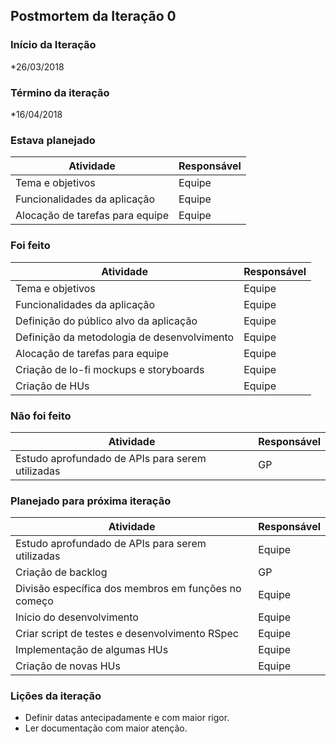 ## Postmortem da Iteração 0

### Início da Iteração
*26/03/2018

### Término da iteração
*16/04/2018

### Estava planejado
Atividade | Responsável
--- | ---
Tema e objetivos | Equipe
Funcionalidades da aplicação | Equipe
Alocação de tarefas para equipe | Equipe

### Foi feito
Atividade | Responsável
--- | ---
Tema e objetivos | Equipe
Funcionalidades da aplicação | Equipe
Definição do público alvo da aplicação | Equipe
Definição da metodologia de desenvolvimento | Equipe
Alocação de tarefas para equipe | Equipe
Criação de lo-fi mockups e storyboards | Equipe
Criação de HUs | Equipe

### Não foi feito
Atividade | Responsável
--- | ---
Estudo aprofundado de APIs para serem utilizadas | GP

### Planejado para próxima iteração
Atividade | Responsável
--- | ---
Estudo aprofundado de APIs para serem utilizadas | Equipe
Criação de backlog | GP
Divisão específica dos membros em funções no começo | Equipe
Início do desenvolvimento | Equipe
Criar script de testes e desenvolvimento RSpec | Equipe
Implementação de algumas HUs | Equipe
Criação de novas HUs | Equipe

### Lições da iteração
* Definir datas antecipadamente e com maior rigor.
* Ler documentação com maior atenção.
